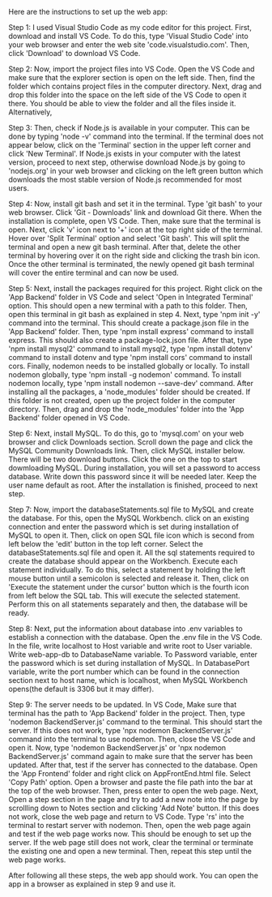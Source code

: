 Here are the instructions to set up the web app:

Step 1: I used Visual Studio Code as my code editor for this project. First, download and install VS Code. To do this, type 'Visual Studio Code' into your web browser and enter the web site 'code.visualstudio.com'. Then, click 'Download' to download VS Code.

Step 2: Now, import the project files into VS Code. Open the VS Code and make sure that the explorer section is open on the left side. Then, find the folder which contains project files in the computer directory. Next, drag and drop this folder into the space on the left side of the VS Code to open it there. You should be able to view the folder and all the files inside it. Alternatively, 

Step 3: Then, check if Node.js is available in your computer. This can be done by typing 'node -v' command into the terminal. If the terminal does not appear below, click on the 'Terminal' section in the upper left corner and click 'New Terminal'. If Node.js exists in your computer with the latest version, proceed to next step, otherwise download Node.js by going to 'nodejs.org' in your web browser and clicking on the left green button which downloads the most stable version of Node.js recommended for most users.

Step 4: Now, install git bash and set it in the terminal. Type 'git bash' to your web browser. Click 'Git - Downloads' link and download Git there. When the installation is complete, open VS Code. Then, make sure that the terminal is open. Next, click 'v' icon next to '+' icon at the top right side of the terminal. Hover over 'Split Terminal' option and select 'Git bash'. This will split the terminal and open a new git bash terminal. After that, delete the other terminal by hovering over it on the right side and clicking the trash bin icon. Once the other terminal is terminated, the newly opened git bash terminal will cover the entire terminal and can now be used.  

Step 5: Next, install the packages required for this project. Right click on the 'App Backend' folder in VS Code and select 'Open in Integrated Terminal' option. This should open a new terminal with a path to this folder. Then, open this terminal in git bash as explained in step 4. Next, type 'npm init -y' command into the terminal. This should create a package.json file in the 'App Backend' folder. Then, type 'npm install express' command to install express. This should also create a package-lock.json file. After that, type 'npm install mysql2' command to install mysql2, type 'npm install dotenv' command to install dotenv and type 'npm install cors' command to install cors. Finally, nodemon needs to be installed globally or locally. To install nodemon globally, type 'npm install -g nodemon' command. To install nodemon locally, type 'npm install nodemon --save-dev' command. After installing all the packages, a 'node_modules' folder should be created. If this folder is not created, open up the project folder in the computer directory. Then, drag and drop the 'node_modules' folder into the 'App Backend' folder opened in VS Code.

Step 6: Next, install MySQL. To do this, go to 'mysql.com' on your web browser and click Downloads section. Scroll down the page and click the MySQL Community Downloads link. Then, click MySQL installer below. There will be two download buttons. Click the one on the top to start dowmloading MySQL. During installation, you will set a password to access database. Write down this password since it will be needed later. Keep the user name default as root. After the installation is finished, proceed to next step.

Step 7: Now, import the databaseStatements.sql file to MySQL and create the database. For this, open the MySQL Workbench. click on an existing connection and enter the password which is set during installation of MySQL to open it. Then, click on open SQL file icon which is second from left below the 'edit' button in the top left corner. Select the databaseStatements.sql file and open it. All the sql statements required to create the database should appear on the Workbench. Execute each statement individually. To do this, select a statement by holding the left mouse button until a semicolon is selected and release it. Then, click on 'Execute the statement under the cursor' button which is the fourth icon from left below the SQL tab. This will execute the selected statement. Perform this on all statements separately and then, the database will be ready.

Step 8: Next, put the information about database into .env variables to establish a connection with the database. Open the .env file in the VS Code. In the file, write localhost to Host variable and write root to User variable. Write web-app-db to DatabaseName variable. To Password variable, enter the password which is set during installation of MySQL. In DatabasePort variable, write the port number which can be found in the connection section next to host name, which is localhost, when MySQL Workbench opens(the default is 3306 but it may differ).

Step 9: The server needs to be updated. In VS Code, Make sure that terminal has the path to 'App Backend' folder in the project. Then, type 'nodemon BackendServer.js' command to the terminal. This should start the server. If this does not work, type 'npx nodemon BackendServer.js' command into the terminal to use nodemon. Then, close the VS Code and open it. Now, type 'nodemon BackendServer.js' or 'npx nodemon BackendServer.js' command again to make sure that the server has been updated. After that, test if the server has connected to the database. Open the 'App Frontend' folder and right click on AppFrontEnd.html file. Select 'Copy Path' option. Open a browser and paste the file path into the bar at the top of the web browser. Then, press enter to open the web page. Next, Open a step section in the page and try to add a new note into the page by scrollling down to Notes section and clicking 'Add Note' button. If this does not work, close the web page and return to VS Code. Type 'rs' into the terminal to restart server with nodemon. Then, open the web page again and test if the web page works now. This should be enough to set up the server. If the web page still does not work, clear the terminal or terminate the existing one and open a new terminal. Then, repeat this step until the web page works.

After following all these steps, the web app should work. You can open the app in a browser as explained in step 9 and use it.
